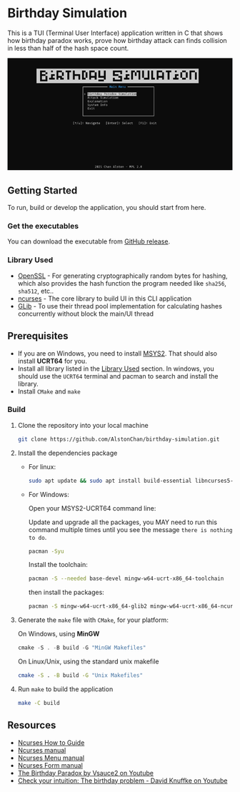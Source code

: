# Birthday Simulation

This is a TUI (Terminal User Interface) application written in C that shows how birthday paradox works, prove how birthday attack can finds collision in less than half of the hash space count.

![Application preview](./preview.png)

## Getting Started

To run, build or develop the application, you should start from here.

### Get the executables

You can download the executable from [GitHub release](https://github.com/AlstonChan/birthday-simulation/releases/latest).

### Library Used

- [OpenSSL](https://www.openssl.org/) - For generating cryptographically random bytes for hashing, which also provides the hash function the program needed like `sha256`, `sha512`, etc..
- [ncurses](https://invisible-island.net/ncurses/) - The core library to build UI in this CLI application
- [GLib](https://docs.gtk.org/glib/index.html) - To use their thread pool implementation for calculating hashes concurrently without block the main/UI thread

## Prerequisites

- If you are on Windows, you need to install [MSYS2](https://www.msys2.org/). That should also install **UCRT64** for you.
- Install all library listed in the [Library Used](#library-used) section. In windows, you should use the `UCRT64` terminal and pacman to search and install the library.
- Install `CMake` and `make`

### Build

1. Clone the repository into your local machine

   ```bash
   git clone https://github.com/AlstonChan/birthday-simulation.git
   ```

2. Install the dependencies package

   - For linux:

      ```bash
      sudo apt update && sudo apt install build-essential libncurses5-dev libncursesw5-dev libssl-dev libglib2.0-dev libc6-dev libzstd-dev libtinfo-dev gdb valgrind clang-format
      ```

   - For Windows:

      Open your MSYS2-UCRT64 command line:

      Update and upgrade all the packages, you MAY need to run this command multiple times until you see the message `there is nothing to do`.

      ```bash
      pacman -Syu
      ```

      Install the toolchain:

      ```bash
      pacman -S --needed base-devel mingw-w64-ucrt-x86_64-toolchain
      ```

      then install the packages:

      ```bash
      pacman -S mingw-w64-ucrt-x86_64-glib2 mingw-w64-ucrt-x86_64-ncurses mingw-w64-ucrt-x86_64-openssl
      ```

3. Generate the `make` file with `CMake`, for your platform:

   On Windows, using **MinGW**

   ```powershell
   cmake -S . -B build -G "MinGW Makefiles"
   ```

   On Linux/Unix, using the standard unix makefile

   ```bash
   cmake -S . -B build -G "Unix Makefiles"
   ```

4. Run `make` to build the application

   ```bash
   make -C build
   ```

## Resources

- [Ncurses How to Guide](https://invisible-island.net/ncurses/howto/NCURSES-Programming-HOWTO.html)
- [Ncurses manual](https://invisible-island.net/ncurses/man/ncurses.3x.html)
- [Ncurses Menu manual](https://invisible-island.net/ncurses/man/menu.3x.html)
- [Ncurses Form manual](https://invisible-island.net/ncurses/man/form.3x.html)
- [The Birthday Paradox by Vsauce2 on Youtube](https://www.youtube.com/watch?v=ofTb57aZHZs)
- [Check your intuition: The birthday problem - David Knuffke on Youtube](https://www.youtube.com/watch?v=KtT_cgMzHx8)
